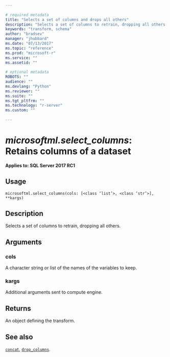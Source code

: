 ```yaml
--- 
 
# required metadata 
title: "Selects a set of columns and drops all others" 
description: "Selects a set of columns to retrain, dropping all others." 
keywords: "transform, schema" 
author: "bradsev" 
manager: "jhubbard" 
ms.date: "07/13/2017" 
ms.topic: "reference" 
ms.prod: "microsoft-r" 
ms.service: "" 
ms.assetid: "" 
 
# optional metadata 
ROBOTS: "" 
audience: "" 
ms.devlang: "Python" 
ms.reviewer: "" 
ms.suite: "" 
ms.tgt_pltfrm: "" 
ms.technology: "r-server" 
ms.custom: "" 
 
---
```


# *microsoftml.select_columns*: Retains columns of a dataset


**Applies to: SQL Server 2017 RC1**


## Usage



```
microsoftml.select_columns(cols: [<class ‘list’>, <class ‘str’>], **kargs)
```




## Description

Selects a set of columns to retrain, dropping all others.


## Arguments


### cols

A character string or list of the names of the variables to keep.


### kargs

Additional arguments sent to compute engine.


## Returns

An object defining the transform.


## See also

[`concat`](concat.md),
[`drop_columns`](drop-columns.md).
